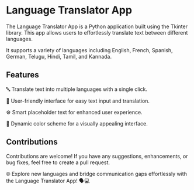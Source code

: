 # Language Translator App

The Language Translator App is a Python application built using the Tkinter library. This app allows users to effortlessly translate text between different languages. 

It supports a variety of languages including English, French, Spanish, German, Telugu, Hindi, Tamil, and Kannada.

## Features
  🔤 Translate text into multiple languages with a single click.
  
  💬 User-friendly interface for easy text input and translation.
  
  ⚙️ Smart placeholder text for enhanced user experience.
  
  🎨 Dynamic color scheme for a visually appealing interface.


## Contributions
Contributions are welcome! If you have any suggestions, enhancements, or bug fixes, feel free to create a pull request.


🌐 Explore new languages and bridge communication gaps effortlessly with the Language Translator App! 🗣️💻
